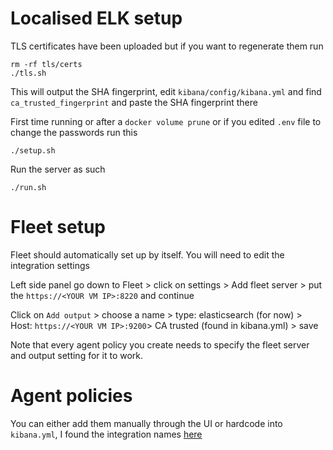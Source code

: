 # Localised ELK setup

TLS certificates have been uploaded but if you want to regenerate them run
```
rm -rf tls/certs
./tls.sh
```
This will output the SHA fingerprint, edit `kibana/config/kibana.yml` and find `ca_trusted_fingerprint` and paste the SHA fingerprint there

First time running or after a `docker volume prune` or if you edited `.env` file to change the passwords run this
```
./setup.sh
```

Run the server as such
```
./run.sh
```

# Fleet setup
Fleet should automatically set up by itself. You will need to edit the integration settings

Left side panel go down to Fleet > click on settings > Add fleet server > put the `https://<YOUR VM IP>:8220` and continue

Click on `Add output` > choose a name > type: elasticsearch (for now) > Host: `https://<YOUR VM IP>:9200`> CA trusted (found in kibana.yml) > save

Note that every agent policy you create needs to specify the fleet server and output setting for it to work.

# Agent policies
You can either add them manually through the UI or hardcode into `kibana.yml`, I found the integration names [here](https://epr.elastic.co/search)